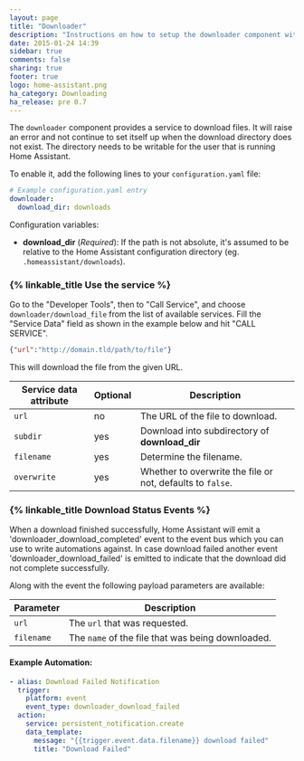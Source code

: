 ```yaml
---
layout: page
title: "Downloader"
description: "Instructions on how to setup the downloader component with Home Assistant."
date: 2015-01-24 14:39
sidebar: true
comments: false
sharing: true
footer: true
logo: home-assistant.png
ha_category: Downloading
ha_release: pre 0.7
---
```


The `downloader` component provides a service to download files. It will raise an error and not continue to set itself up when the download directory does not exist. The directory needs to be writable for the user that is running Home Assistant.

To enable it, add the following lines to your `configuration.yaml` file:

```yaml
# Example configuration.yaml entry
downloader:
  download_dir: downloads
```

Configuration variables:

- **download_dir** (*Required*): If the path is not absolute, it's assumed to be relative to the Home Assistant configuration directory (eg. `.homeassistant/downloads`).

### {% linkable_title Use the service %}

Go to the "Developer Tools", then to "Call Service", and choose `downloader/download_file` from the list of available services. Fill the "Service Data" field as shown in the example below and hit "CALL SERVICE".

```json
{"url":"http://domain.tld/path/to/file"}
```

This will download the file from the given URL.

| Service data attribute | Optional | Description                                    |
| ---------------------- | -------- | ---------------------------------------------- |
| `url`                  |       no | The URL of the file to download.               |
| `subdir`               |      yes | Download into subdirectory of **download_dir** |
| `filename`             |      yes | Determine the filename.                        |
| `overwrite`            |      yes | Whether to overwrite the file or not, defaults to `false`. |

### {% linkable_title Download Status Events %}

When a download finished successfully, Home Assistant will emit a 'downloader_download_completed' event to the event bus which you can use to write automations against.
In case download failed another event 'downloader_download_failed' is emitted to indicate that the download did not complete successfully.

Along with the event the following payload parameters are available:

| Parameter | Description                                                                                                                                                                                                                                                    |
|-----------|----------------------------------------------------------------------------------------------------------------------------------------------------------------------------------------------------------------------------------------------------------------|
| `url`  | The `url` that was requested.|                                                                                                                                      
| `filename`    | The `name` of the file that was being downloaded.|

#### Example Automation:

```yaml
- alias: Download Failed Notification
  trigger:
    platform: event
    event_type: downloader_download_failed
  action:
    service: persistent_notification.create
    data_template:
      message: "{{trigger.event.data.filename}} download failed"
      title: "Download Failed"
 ```
